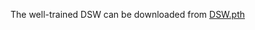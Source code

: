 The well-trained DSW can be downloaded from [DSW.pth](https://github.com/PengJingchao/DBR/releases/download/weight_of_DSW/DSW.pth)
